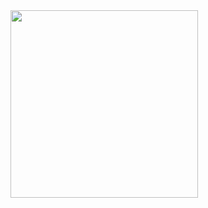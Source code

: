 <img src="https://user-images.githubusercontent.com/636320/227135830-a4d0dbd8-b723-4edc-8de1-349d82a28aaf.jpg"  width="300" height="300">
